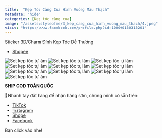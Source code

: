 ```yaml
---
title:  "Kẹp Tóc Càng Cua Hình Vuông Màu Thạch"
metadate: "hide"
categories: [Kẹp tóc càng cua]
image: "/assets/styleofme/3_kep_cang_cua_hinh_vuong_mau_thach/4.jpeg"
visit: "https://www.facebook.com/profile.php?id=100090130313201"
---
```


Sticker 3D/Charm Đính Kẹp Tóc Dễ Thương
- [Shopee](https://shopee.vn/Sticker-3D-Charm-%C4%90%C3%ADnh-K%E1%BA%B9p-T%C3%B3c-D%E1%BB%85-Th%C6%B0%C6%A1ng-Styleofme-i.956882496.20274458165?xptdk=1ca8e13d-2b1b-4909-8ad4-2acb2d2a6119)



![Set kẹp tóc tự làm](/assets/styleofme/3_kep_cang_cua_hinh_vuong_mau_thach/1.jpeg)
![Set kẹp tóc tự làm](/assets/styleofme/3_kep_cang_cua_hinh_vuong_mau_thach/2.jpeg)
![Set kẹp tóc tự làm](/assets/styleofme/3_kep_cang_cua_hinh_vuong_mau_thach/3.jpeg)
![Set kẹp tóc tự làm](/assets/styleofme/3_kep_cang_cua_hinh_vuong_mau_thach/4.jpeg)
![Set kẹp tóc tự làm](/assets/styleofme/3_kep_cang_cua_hinh_vuong_mau_thach/5.jpeg)
![Set kẹp tóc tự làm](/assets/styleofme/3_kep_cang_cua_hinh_vuong_mau_thach/6.jpeg)
![Set kẹp tóc tự làm](/assets/styleofme/3_kep_cang_cua_hinh_vuong_mau_thach/7.jpeg)
![Set kẹp tóc tự làm](/assets/styleofme/3_kep_cang_cua_hinh_vuong_mau_thach/8.jpeg)
![Set kẹp tóc tự làm](/assets/styleofme/3_kep_cang_cua_hinh_vuong_mau_thach/9.jpeg)
![Set kẹp tóc tự làm](/assets/styleofme/3_kep_cang_cua_hinh_vuong_mau_thach/10.jpeg)





**SHIP COD TOÀN QUỐC**

📌Nhanh tay đặt hàng để nhận hàng sớm, chúng mình có sẵn trên:

- [TikTok](https://www.tiktok.com/@styleofme1902)
- [Instagram ](https://www.instagram.com/styleofme.hcm)
- [Shope ](https://shopee.vn/styleofme1902#product_list)
- [Facebook ](https://www.facebook.com/styleofmehcm)

Bạn click vào nhé!